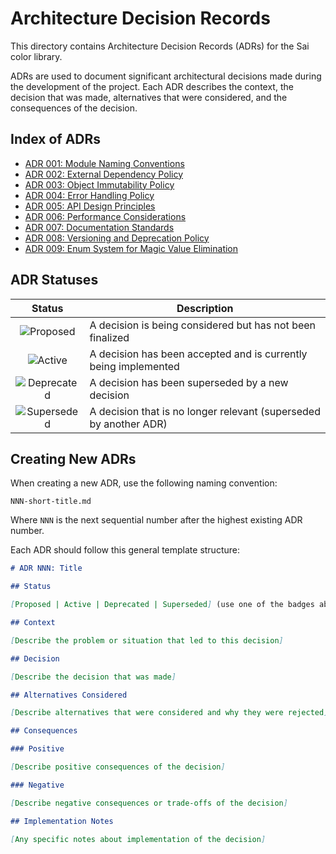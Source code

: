 # Architecture Decision Records

This directory contains Architecture Decision Records (ADRs) for the Sai color library.

ADRs are used to document significant architectural decisions made during the development of the project. Each ADR
describes the context, the decision that was made, alternatives that were considered, and the consequences of the
decision.

## Index of ADRs

* [ADR 001: Module Naming Conventions](./001-module-naming-conventions.md)
* [ADR 002: External Dependency Policy](./002-external-dependency-policy.md)
* [ADR 003: Object Immutability Policy](./003-object-immutability-policy.md)
* [ADR 004: Error Handling Policy](./004-error-handling-policy.md)
* [ADR 005: API Design Principles](./005-api-design-principles.md)
* [ADR 006: Performance Considerations](./006-performance-considerations.md)
* [ADR 007: Documentation Standards](./007-documentation-standards.md)
* [ADR 008: Versioning and Deprecation Policy](./008-versioning-and-deprecation-policy.md)
* [ADR 009: Enum System for Magic Value Elimination](./009-enum-system-for-magic-value-elimination.md)

## ADR Statuses

|                                     Status                                      | Description                                                       |
|:-------------------------------------------------------------------------------:|-------------------------------------------------------------------|
|   ![Proposed](https://img.shields.io/badge/Proposed-blue?style=for-the-badge)   | A decision is being considered but has not been finalized         |
|    ![Active](https://img.shields.io/badge/Active-green?style=for-the-badge)     | A decision has been accepted and is currently being implemented   |
| ![Deprecated](https://img.shields.io/badge/Deprecated-red?style=for-the-badge)  | A decision has been superseded by a new decision                  |
| ![Superseded](https://img.shields.io/badge/Superseded-gray?style=for-the-badge) | A decision that is no longer relevant (superseded by another ADR) |

## Creating New ADRs

When creating a new ADR, use the following naming convention:

```
NNN-short-title.md
```

Where `NNN` is the next sequential number after the highest existing ADR number.

Each ADR should follow this general template structure:

```markdown
# ADR NNN: Title

## Status

[Proposed | Active | Deprecated | Superseded] (use one of the badges above)

## Context

[Describe the problem or situation that led to this decision]

## Decision

[Describe the decision that was made]

## Alternatives Considered

[Describe alternatives that were considered and why they were rejected]

## Consequences

### Positive

[Describe positive consequences of the decision]

### Negative

[Describe negative consequences or trade-offs of the decision]

## Implementation Notes

[Any specific notes about implementation of the decision]
```
